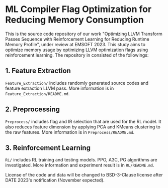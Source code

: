 # ML Compiler Flag Optimization for Reducing Memory Consumption

This is the source code repository of our work "Optimizing LLVM Transform Passes Sequence with Reinforcement Learning for Reducing Runtime Memory Profile", under review at EMSOFT 2023. This study aims to optimize memory usage by optimizing LLVM optimization flags using reinforcement learning. The repository in consisted of the followings:

## 1. Feature Extraction

`Feature_Extraction/` includes randomly generated source codes and feature extraction LLVM pass. More information is in `Feature_Extraction/README.md`.

## 2. Preprocessing

`Preprocess/` includes flag and IR selection that are used for the RL model. It also reduces feature dimension by applying PCA and KMeans clustering to the raw features. More information is in `Preprocess/README.md`.

## 3. Reinforcement Learning

`RL/` includes RL training and testing models. PPO, A3C, PG algorithms are investigated. More information and experiment result is in `RL/README.md`.

License of the code and data will be changed to BSD-3-Clause license after DATE 2023's notification (November expected).
